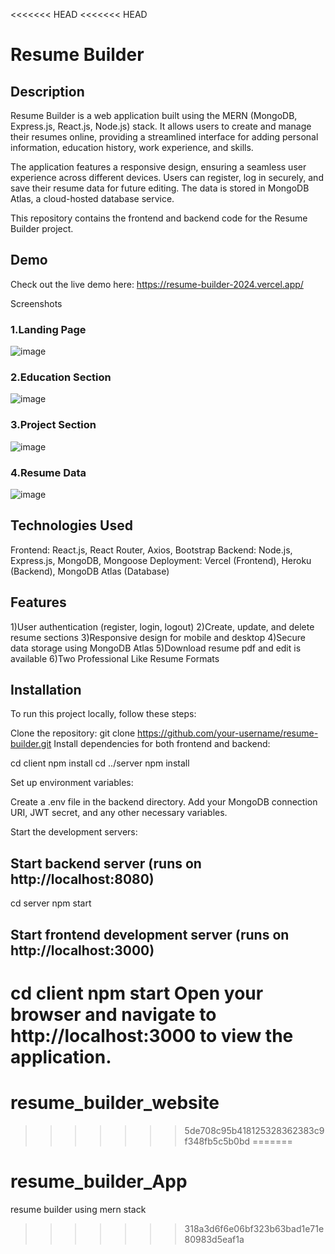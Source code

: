 <<<<<<< HEAD
<<<<<<< HEAD
# Resume Builder

## Description
Resume Builder is a web application built using the MERN (MongoDB, Express.js, React.js, Node.js) stack. It allows users to create and manage their resumes online, providing a streamlined interface for adding personal information, education history, work experience, and skills.

The application features a responsive design, ensuring a seamless user experience across different devices. Users can register, log in securely, and save their resume data for future editing. The data is stored in MongoDB Atlas, a cloud-hosted database service.

This repository contains the frontend and backend code for the Resume Builder project.

## Demo
Check out the live demo here: https://resume-builder-2024.vercel.app/

Screenshots
### 1.Landing Page
![image](https://github.com/AbhijitKhyade/Resume-Builder-MERN/assets/129264746/147f3767-177b-4201-bfd7-e327233d89c1)

### 2.Education Section
![image](https://github.com/AbhijitKhyade/Resume-Builder-MERN/assets/129264746/37f43087-fa50-4bd2-818d-82d3e764b2ee)

### 3.Project Section
![image](https://github.com/AbhijitKhyade/Resume-Builder-MERN/assets/129264746/c9be87c5-36a2-483c-9a27-99215321fbec)
### 4.Resume Data
![image](https://github.com/AbhijitKhyade/Resume-Builder-MERN/assets/129264746/11d307dd-b942-4ff0-a761-1c00726d6911)


## Technologies Used
  Frontend: React.js, React Router, Axios, Bootstrap
  Backend: Node.js, Express.js, MongoDB, Mongoose
  Deployment: Vercel (Frontend), Heroku (Backend), MongoDB Atlas (Database)

## Features
  1)User authentication (register, login, logout)
  2)Create, update, and delete resume sections
  3)Responsive design for mobile and desktop
  4)Secure data storage using MongoDB Atlas
  5)Download resume pdf and edit is available
  6)Two Professional Like Resume Formats

## Installation
To run this project locally, follow these steps:

Clone the repository:
  git clone https://github.com/your-username/resume-builder.git
  Install dependencies for both frontend and backend:

cd client
npm install
cd ../server
npm install

Set up environment variables:

Create a .env file in the backend directory.
Add your MongoDB connection URI, JWT secret, and any other necessary variables.

Start the development servers:
## Start backend server (runs on http://localhost:8080)
cd server
npm start

## Start frontend development server (runs on http://localhost:3000)
cd client
npm start
Open your browser and navigate to http://localhost:3000 to view the application.
=======
# resume_builder_website
>>>>>>> 5de708c95b418125328362383c9f348fb5c5b0bd
=======
# resume_builder_App
resume builder using mern stack
>>>>>>> 318a3d6f6e06bf323b63bad1e71e80983d5eaf1a
